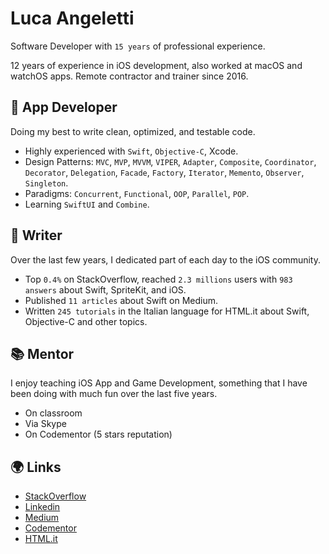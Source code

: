 # Luca Angeletti
Software Developer with `15 years` of professional experience.

12 years of experience in iOS development, also worked at macOS and watchOS apps.
Remote contractor and trainer since 2016.

## 📱 App Developer
Doing my best to write clean, optimized, and testable code.
- Highly experienced with `Swift`, `Objective-C`, Xcode.
- Design Patterns: `MVC`, `MVP`, `MVVM`, `VIPER`, `Adapter`, `Composite`, `Coordinator`, `Decorator`, `Delegation`, `Facade`, `Factory`, `Iterator`, `Memento`, `Observer`, `Singleton`.
- Paradigms: `Concurrent`, `Functional`, `OOP`, `Parallel`, `POP`.
- Learning `SwiftUI` and `Combine`.

## 📖 Writer
Over the last few years, I dedicated part of each day to the iOS community.
- Top `0.4%` on StackOverflow, reached `2.3 millions` users with `983 answers` about Swift, SpriteKit, and iOS.
- Published `11 articles` about Swift on Medium.
- Written `245 tutorials` in the Italian language for HTML.it about Swift, Objective-C and other topics.

## 📚 Mentor
I enjoy teaching iOS App and Game Development, something that I have been doing with much fun over the last five years.
- On classroom
- Via Skype
- On Codementor (5 stars reputation)

## 🌍 Links
- [StackOverflow](https://stackoverflow.com/users/1761687/luca-angeletti)
- [Linkedin](https://www.linkedin.com/in/lucaangeletti/)
- [Medium](https://medium.com/@lucaangeletti)
- [Codementor](https://codementor.io/lucaangeletti)
- [HTML.it](https://html.it/author/langeletti)



